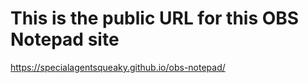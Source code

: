 # This is the public URL for this OBS Notepad site

https://specialagentsqueaky.github.io/obs-notepad/
